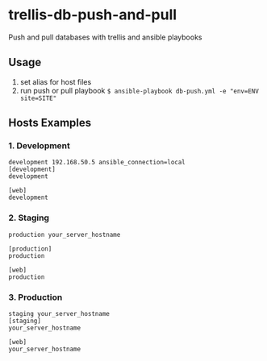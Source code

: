 # trellis-db-push-and-pull
Push and pull databases with trellis and ansible playbooks

## Usage
1. set alias for host files
2. run push or pull playbook `$ ansible-playbook db-push.yml -e "env=ENV site=SITE"`

## Hosts Examples
### 1. Development

```
development 192.168.50.5 ansible_connection=local
[development]
development

[web]
development
```

### 2. Staging

```
production your_server_hostname

[production]
production

[web]
production
```


### 3. Production
```
staging your_server_hostname
[staging]
your_server_hostname

[web]
your_server_hostname
```
